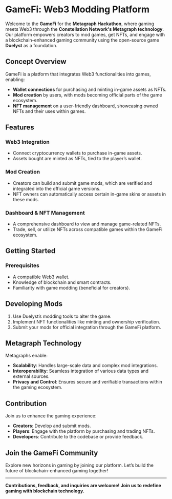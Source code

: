 # GameFi: Web3 Modding Platform

Welcome to the **GameFi** for the **Metagraph Hackathon**, where gaming meets Web3 through the **Constellation Network's Metagraph technology**. Our platform empowers creators to mod games, get NFTs, and engage with a blockchain-enhanced gaming community using the open-source game **Duelyst** as a foundation.

## Concept Overview

GameFi is a platform that integrates Web3 functionalities into games, enabling:
- **Wallet connections** for purchasing and minting in-game assets as NFTs.
- **Mod creation** by users, with mods becoming official parts of the game ecosystem.
- **NFT management** on a user-friendly dashboard, showcasing owned NFTs and their uses within games.

## Features

### Web3 Integration
- Connect cryptocurrency wallets to purchase in-game assets.
- Assets bought are minted as NFTs, tied to the player’s wallet.

### Mod Creation
- Creators can build and submit game mods, which are verified and integrated into the official game versions.
- NFT owners can automatically access certain in-game skins or assets in these mods.

### Dashboard & NFT Management
- A comprehensive dashboard to view and manage game-related NFTs.
- Trade, sell, or utilize NFTs across compatible games within the GameFi ecosystem.

## Getting Started

### Prerequisites
- A compatible Web3 wallet.
- Knowledge of blockchain and smart contracts.
- Familiarity with game modding (beneficial for creators).

## Developing Mods

1. Use Duelyst’s modding tools to alter the game.
2. Implement NFT functionalities like minting and ownership verification.
3. Submit your mods for official integration through the GameFi platform.

## Metagraph Technology

Metagraphs enable:
- **Scalability**: Handles large-scale data and complex mod integrations.
- **Interoperability**: Seamless integration of various data types and external sources.
- **Privacy and Control**: Ensures secure and verifiable transactions within the gaming ecosystem.

## Contribution

Join us to enhance the gaming experience:
- **Creators**: Develop and submit mods.
- **Players**: Engage with the platform by purchasing and trading NFTs.
- **Developers**: Contribute to the codebase or provide feedback.

## Join the GameFi Community

Explore new horizons in gaming by joining our platform. Let’s build the future of blockchain-enhanced gaming together!

---

**Contributions, feedback, and inquiries are welcome! Join us to redefine gaming with blockchain technology.**
